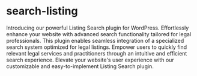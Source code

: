 # search-listing
Introducing our powerful Listing Search plugin for WordPress. Effortlessly enhance your website with advanced search functionality tailored for legal professionals. This plugin enables seamless integration of a specialized search system optimized for legal listings. Empower users to quickly find relevant legal services and practitioners through an intuitive and efficient search experience. Elevate your website's user experience with our customizable and easy-to-implement Listing Search plugin.
